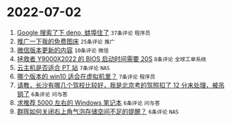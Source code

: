 # 2022-07-02

1. [Google 搜索了下 deno, 蚌埠住了](https://www.v2ex.com/t/863573) `37条评论` `程序员`
1. [推广一下我的免费图床](https://www.v2ex.com/t/863571) `25条评论` `推广`
1. [微信版本更新的内容](https://www.v2ex.com/t/863567) `10条评论` `微信`
1. [拯救者 Y9000X2022 的 BIOS 启动时间需要 20S](https://www.v2ex.com/t/863566) `8条评论` `全球工单系统`
1. [云主机是否适合 PT 站](https://www.v2ex.com/t/863570) `7条评论` `NAS`
1. [哪个版本的 win10 适合在虚拟机里？](https://www.v2ex.com/t/863568) `7条评论` `程序员`
1. [请教，长沙有哪几个驾校比较好，我是北京考的驾照扣了 12 分末处理，被吊销了](https://www.v2ex.com/t/863579) `6条评论` `问与答`
1. [求推荐 5000 左右的 Windows 笔记本](https://www.v2ex.com/t/863572) `6条评论` `问与答`
1. [群晖如何关闭右上角气泡存储空间不足的提醒？](https://www.v2ex.com/t/863565) `6条评论` `NAS`
